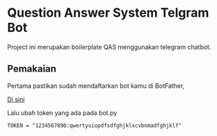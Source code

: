 # Question Answer System Telgram Bot

Project ini merupakan boilerplate QAS menggunakan telegram chatbot.

## Pemakaian

Pertama pastikan sudah mendaftarkan bot kamu di BotFather,

[Di sini](https://telegram.me/botfather)

Lalu ubah token yang ada pada bot.py

```
TOKEN = "1234567890:qwertyuiopdfsdfghjklxcvbnmadfghjklf" 
```

